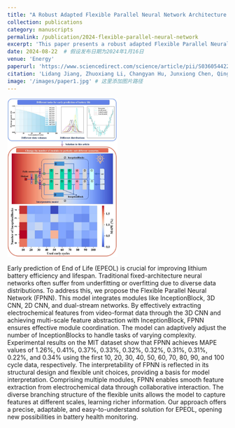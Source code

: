 ```yaml
---
title: "A Robust Adapted Flexible Parallel Neural Network Architecture for Early Prediction of Lithium Battery Lifespan"
collection: publications
category: manuscripts
permalink: /publication/2024-flexible-parallel-neural-network
excerpt: 'This paper presents a robust adapted Flexible Parallel Neural Network (FPNN) architecture for the early prediction of lithium battery lifespan, demonstrating superior predictive performance on the MIT dataset.'
date: 2024-08-22  # 假设发布日期为2024年1月16日
venue: 'Energy'
paperurl: 'https://www.sciencedirect.com/science/article/pii/S0360544224026148'
citation: 'Lidang Jiang, Zhuoxiang Li, Changyan Hu, Junxiong Chen, Qingsong Huang, Ge He. (2024). "A Robust Adapted Flexible Parallel Neural Network Architecture for Early Prediction of Lithium Battery Lifespan." <i>Energy</i>, 308, 132840.'
image: '/images/paper1.jpg' # 这里添加图片路径
---
```


<img src="/images/paper1.jpg" alt="Paper Image" style="width: 50%;">

Early prediction of End of Life (EPEOL) is crucial for improving lithium battery efficiency and lifespan. Traditional fixed-architecture neural networks often suffer from underfitting or overfitting due to diverse data distributions. To address this, we propose the Flexible Parallel Neural Network (FPNN). This model integrates modules like InceptionBlock, 3D CNN, 2D CNN, and dual-stream networks. By effectively extracting electrochemical features from video-format data through the 3D CNN and achieving multi-scale feature abstraction with InceptionBlock, FPNN ensures effective module coordination. The model can adaptively adjust the number of InceptionBlocks to handle tasks of varying complexity. Experimental results on the MIT dataset show that FPNN achieves MAPE values of 1.26%, 0.41%, 0.37%, 0.33%, 0.32%, 0.32%, 0.31%, 0.31%, 0.22%, and 0.34% using the first 10, 20, 30, 40, 50, 60, 70, 80, 90, and 100 cycle data, respectively. The interpretability of FPNN is reflected in its structural design and flexible unit choices, providing a basis for model interpretation. Comprising multiple modules, FPNN enables smooth feature extraction from electrochemical data through collaborative interaction. The diverse branching structure of the flexible units allows the model to capture features at different scales, learning richer information. Our approach offers a precise, adaptable, and easy-to-understand solution for EPEOL, opening new possibilities in battery health monitoring.
